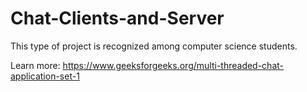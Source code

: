 # Chat-Clients-and-Server
This type of project is recognized among computer science students.

Learn more: https://www.geeksforgeeks.org/multi-threaded-chat-application-set-1


